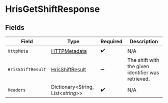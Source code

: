 # HrisGetShiftResponse


## Fields

| Field                                                         | Type                                                          | Required                                                      | Description                                                   |
| ------------------------------------------------------------- | ------------------------------------------------------------- | ------------------------------------------------------------- | ------------------------------------------------------------- |
| `HttpMeta`                                                    | [HTTPMetadata](../../Models/Components/HTTPMetadata.md)       | :heavy_check_mark:                                            | N/A                                                           |
| `HrisShiftResult`                                             | [HrisShiftResult](../../Models/Components/HrisShiftResult.md) | :heavy_minus_sign:                                            | The shift with the given identifier was retrieved.            |
| `Headers`                                                     | Dictionary<String, List<*string*>>                            | :heavy_check_mark:                                            | N/A                                                           |